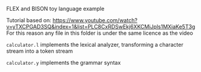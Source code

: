 FLEX and BISON toy language example

Tutorial based on:
https://www.youtube.com/watch?v=yTXCPGAD3SQ&index=1&list=PLC8CxRDSwEkj6XKCMiJpls1MXiaKe5T3g
For this reason any file in this folder is under the same licence as the video

`calculator.l` implements the lexical analyzer, transforming a character stream
into a token stream

`calculator.y` implements the grammar syntax
